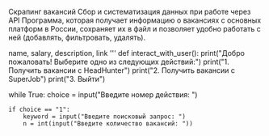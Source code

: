 Скрапинг вакансий
Сбор и систематизация данных при работе через API
Программа, которая получает информацию о вакансиях с основных платформ в России, сохраняет их в файл и позволяет удобно работать с ней (добавлять, фильтровать, удалять).

name,
salary,
description,
link
''' def interact_with_user(): print("Добро пожаловать! Выберите одно из следующих действий:") print("1. Получить вакансии с HeadHunter") print("2. Получить вакансии с SuperJob") print("3. Выйти")

while True:
    choice = input("Введите номер действия: ")

    if choice == "1":
        keyword = input("Введите поисковый запрос: ")
        n = int(input("Введите количество вакансий: "))
